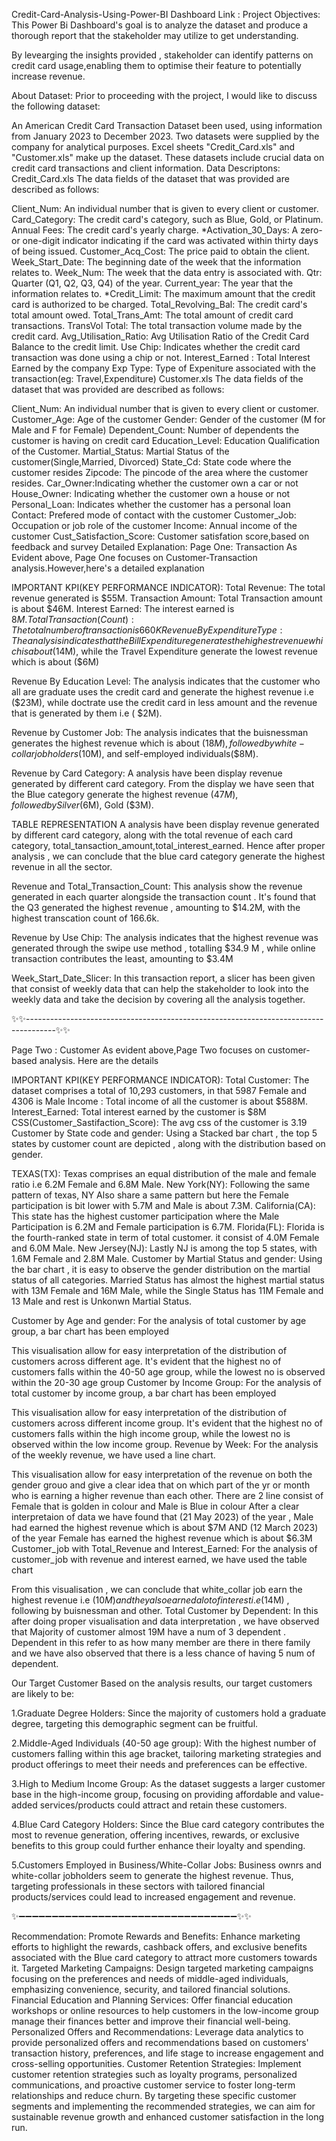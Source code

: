Credit-Card-Analysis-Using-Power-BI
Dashboard Link :
Project Objectives:
This Power Bi Dashboard's goal is to analyze the dataset and produce a thorough report that the stakeholder may utilize to get understanding.

By levearging the insights provided , stakeholder can identify patterns on credit card usage,enabling them to optimise their feature to potentially increase revenue.

About Dataset:
Prior to proceeding with the project, I would like to discuss the following dataset:

An American Credit Card Transaction Dataset been used, using information from January 2023 to December 2023.
Two datasets were supplied by the company for analytical purposes. Excel sheets "Credit_Card.xls" and "Customer.xls" make up the dataset. These datasets include crucial data on credit card transactions and client information.
Data Descriptons:
Credit_Card.xls
The data fields of the dataset that was provided are described as follows:

Client_Num: An individual number that is given to every client or customer.
Card_Category: The credit card's category, such as Blue, Gold, or Platinum.
Annual Fees: The credit card's yearly charge. *Activation_30_Days: A zero-or one-digit indicator indicating if the card was activated within thirty days of being issued.
Customer_Acq_Cost: The price paid to obtain the client.
Week_Start_Date: The beginning date of the week that the information relates to.
Week_Num: The week that the data entry is associated with.
Qtr: Quarter (Q1, Q2, Q3, Q4) of the year.
Current_year: The year that the information relates to. *Credit_Limit: The maximum amount that the credit card is authorized to be charged.
Total_Revolving_Bal: The credit card's total amount owed.
Total_Trans_Amt: The total amount of credit card transactions.
TransVol Total: The total transaction volume made by the credit card.
Avg_Utilisation_Ratio: Avg Utilisation Ratio of the Credit Card Balance to the credit limit.
Use Chip: Indicates whether the credit card transaction was done using a chip or not.
Interest_Earned : Total Interest Earned by the company
Exp Type: Type of Expeniture associated with the transaction(eg: Travel,Expenditure)
Customer.xls
The data fields of the dataset that was provided are described as follows:

Client_Num: An individual number that is given to every client or customer.
Customer_Age: Age of the customer
Gender: Gender of the customer (M for Male and F for Female)
Dependent_Count: Number of dependents the customer is having on credit card
Education_Level: Education Qualification of the Customer.
Martial_Status: Martial Status of the customer(Single,Married, Divorced)
State_Cd: State code where the customer resides
Zipcode: The pincode of the area where the customer resides.
Car_Owner:Indicating whether the customer own a car or not
House_Owner: Indicating whether the customer own a house or not
Personal_Loan: Indicates whether the customer has a personal loan
Contact: Prefered mode of contact with the customer
Customer_Job: Occupation or job role of the customer
Income: Annual income of the customer
Cust_Satisfaction_Score: Customer satisfation score,based on feedback and survey
Detailed Explanation:
Page One: Transaction
As Evident above, Page One focuses on Customer-Transaction analysis.However,here's a detailed explanation

IMPORTANT KPI(KEY PERFORMANCE INDICATOR):
Total Revenue: The total revenue generated is $55M.
Transaction Amount: Total Transaction amount is about $46M.
Interest Earned: The interest earned is $8M.
Total Transaction(Count): The total number of transaction is 660K
Revenue By Expenditure Type:
The analysis indicates that the Bill Expenditure generates the highest revenue which is about ($14M), while the Travel Expenditure generate the lowest revenue which is about ($6M)

Revenue By Education Level:
The analysis indicates that the customer who all are graduate uses the credit card and generate the highest revenue i.e ($23M), while doctrate use the credit card in less amount and the revenue that is generated by them i.e ( $2M).

Revenue by Customer Job:
The analysis indicates that the buisnessman generates the highest revenue which is about ($18M) , followed by white-collar jobholders($10M), and self-employed individuals($8M).

Revenue by Card Category:
A analysis have been display revenue generated by different card category. From the display we have seen that the Blue category generate the highest revenue ($47M), followed by Silver ($6M), Gold ($3M).

TABLE REPRESENTATION
A analysis have been display revenue generated by different card category, along with the total revenue of each card category, total_tansaction_amount,total_interest_earned. Hence after proper analysis , we can conclude that the blue card category generate the highest revenue in all the sector.

Revenue and Total_Transaction_Count:
This analysis show the revenue generated in each quarter alongside the transaction count . It's found that the Q3 generated the highest revenue , amounting to $14.2M, with the highest transcation count of 166.6k.

Revenue by Use Chip:
The analysis indicates that the highest revenue was generated through the swipe use method , totalling $34.9 M , while online transaction contributes the least, amounting to $3.4M

Week_Start_Date_Slicer:
In this transaction report, a slicer has been given that consist of weekly data that can help the stakeholder to look into the weekly data and take the decision by covering all the analysis together.

✨✨-------------------------------------------------------------------------------------✨✨

Page Two : Customer
As evident above,Page Two focuses on customer-based analysis. Here are the details

IMPORTANT KPI(KEY PERFORMANCE INDICATOR):
Total Customer: The dataset comprises a total of 10,293 customers, in that 5987 Female and 4306 is Male
Income : Total income of all the customer is about $588M.
Interest_Earned: Total interest earned by the customer is $8M
CSS(Customer_Sastifaction_Score): The avg css of the customer is 3.19
Customer by State code and gender:
Using a Stacked bar chart , the top 5 states by customer count are depicted , along with the distribution based on gender.

TEXAS(TX): Texas comprises an equal distribution of the male and female ratio i.e 6.2M Female and 6.8M Male.
New York(NY): Following the same pattern of texas, NY Also share a same pattern but here the Female participation is bit lower with 5.7M and Male is about 7.3M.
California(CA): This state has the highest customer participation where the Male Participation is 6.2M and Female participation is 6.7M.
Florida(FL): Florida is the fourth-ranked state in term of total customer. it consist of 4.0M Female and 6.0M Male.
New Jersey(NJ): Lastly NJ is among the top 5 states, with 1.6M Female and 2.8M Male.
Customer by Martial Status and gender:
Using the bar chart , it is easy to observe the gender distribution on the martial status of all categories. Married Status has almost the highest martial status with 13M Female and 16M Male, while the Single Status has 11M Female and 13 Male and rest is Unkonwn Martial Status.

Customer by Age and gender:
For the analysis of total customer by age group, a bar chart has been employed

This visualisation allow for easy interpretation of the distribution of customers across different age. It's evident that the highest no of customers falls within the 40-50 age group, while the lowest no is observed within the 20-30 age group
Customer by Income Group:
For the analysis of total customer by income group, a bar chart has been employed

This visualisation allow for easy interpretation of the distribution of customers across different income group. It's evident that the highest no of customers falls within the high income group, while the lowest no is observed within the low income group.
Revenue by Week:
For the analysis of the weekly revenue, we have used a line chart.

This visualisation allow for easy interpretation of the revenue on both the gender grouo and give a clear idea that on which part of the yr or month who is earning a higher revenue than each other.
There are 2 line consist of Female that is golden in colour and Male is Blue in colour
After a clear interpretaion of data we have found that (21 May 2023) of the year , Male had earned the highest revenue which is about $7M AND (12 March 2023) of the year Female has earned the highest revenue which is about $6.3M
Customer_job with Total_Revenue and Interest_Earned:
For the analysis of customer_job with revenue and interest earned, we have used the table chart

From this visualisation , we can conclude that white_collar job earn the highest revenue i.e ($10M) and they also earned a lot of interest i.e($14M) , following by buisnessman and other.
Total Customer by Dependent:
In this after doing proper visualisation and data interpretation , we have observed that Majority of customer almost 19M have a num of 3 dependent . Dependent in this refer to as how many member are there in there family and we have also observed that there is a less chance of having 5 num of dependent.

Our Target Customer
Based on the analysis results, our target customers are likely to be:

1.Graduate Degree Holders: Since the majority of customers hold a graduate degree, targeting this demographic segment can be fruitful.

2.Middle-Aged Individuals (40-50 age group): With the highest number of customers falling within this age bracket, tailoring marketing strategies and product offerings to meet their needs and preferences can be effective.

3.High to Medium Income Group: As the dataset suggests a larger customer base in the high-income group, focusing on providing affordable and value-added services/products could attract and retain these customers.

4.Blue Card Category Holders: Since the Blue card category contributes the most to revenue generation, offering incentives, rewards, or exclusive benefits to this group could further enhance their loyalty and spending.

5.Customers Employed in Business/White-Collar Jobs: Business ownrs and white-collar jobholders seem to generate the highest revenue. Thus, targeting professionals in these sectors with tailored financial products/services could lead to increased engagement and revenue.

✨➖➖➖➖➖➖➖➖➖➖➖➖➖➖➖➖➖➖➖➖➖➖➖➖➖➖➖➖➖➖➖➖➖✨✨

Recommendation:
Promote Rewards and Benefits: Enhance marketing efforts to highlight the rewards, cashback offers, and exclusive benefits associated with the Blue card category to attract more customers towards it.
Targeted Marketing Campaigns: Design targeted marketing campaigns focusing on the preferences and needs of middle-aged individuals, emphasizing convenience, security, and tailored financial solutions.
Financial Education and Planning Services: Offer financial education workshops or online resources to help customers in the low-income group manage their finances better and improve their financial well-being.
Personalized Offers and Recommendations: Leverage data analytics to provide personalized offers and recommendations based on customers' transaction history, preferences, and life stage to increase engagement and cross-selling opportunities.
Customer Retention Strategies: Implement customer retention strategies such as loyalty programs, personalized communications, and proactive customer service to foster long-term relationships and reduce churn.
By targeting these specific customer segments and implementing the recommended strategies, we can aim for sustainable revenue growth and enhanced customer satisfaction in the long run.
